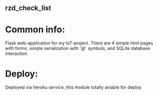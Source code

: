 ## rzd_check_list
# Common info:
Flask web-application for my IoT-project. There are 4 simple html pages with forms, simple serialization with '@' symbols, and SQLite database interaction.
# Deploy:
Deployed via heroku service, this module totally aviable for deploy
